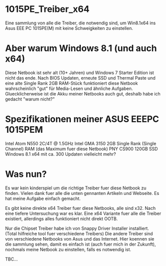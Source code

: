 # 1015PE_Treiber_x64
Eine sammlung von alle die Treiber, die notwendig sind, um Win8.1x64 ins Asus EEE PC 1015PE(M) mit keine Schweigkeiten zu einstellen.

# Aber warum Windows 8.1 (und auch x64)
Diese Netbook ist sehr alt (10+ Jahren) und Windows 7 Starter Edition ist nicht das ende. Nach BIOS Updaten, erneute SSD und Thermal Paste und eine alte Single Rank 2GB RAM-Stück funktioniert diese Netbook wahrscheinlich "gut" für Media-Lesen und ähnliche Aufgaben. Gluecklicherweise ist die Akku meiner Netbooks auch gut, deshalb habe ich gedacht "warum nicht?"  

# Spezifikationen meiner ASUS EEEPC 1015PEM
Intel Atom N550 2C/4T @ 1.5GHz
Intel GMA 3150
2GB Single Rank (Single Channel) RAM (das Maximum fuer diese Netbook)
PNY CS900 120GB SSD
Windows 8.1 x64 mit ca. 300 Updaten
vielleicht mehr?

# Was nun?
Es war kein kinderspiel um die richtige Treiber fuer diese Netbook zu finden. 
Vielen dank fuer alle die unten gennanten Artikeln und Webseite. Es hat meine Aufgabe einfach gemacht.

Es gibt keine direkte x64 Treiber fuer diese Netbooks, alle sind x32. Nach eine tiefere Untersuchung war es klar. Eine x64 Variante fuer alle die Treiber existiert, allerdings alles funktioniert nicht direkt OOTB.

Nur die Chipset Treiber habe ich von Snappy Driver Installer installiert. (Total hilfreiche tool fuer verschiedene Treibers)
Die andere Treiber sind von verschiedene Netbooks von Asus und das Internet.
Hier koennen sie die sammlung sehen, damit es einfach ist (auch fuer mich in der Zukunft), nochmals meine Netbook zu einstellen, falls es notwendig ist.

TBC...
